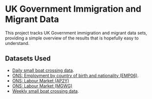 # UK Government Immigration and Migrant Data

This project tracks UK Government immigration and migrant data sets, providing a simple overview
of the results that is hopefully easy to understand.

## Datasets Used

  * [Daily small boat crossing data](https://www.gov.uk/government/statistical-data-sets/migrants-detected-crossing-the-english-channel-in-small-boats).
  * [ONS: Employment by country of birth and nationality (EMP06)](https://www.ons.gov.uk/employmentandlabourmarket/peopleinwork/employmentandemployeetypes/datasets/employmentbycountryofbirthandnationalityemp06).
  * [ONS: Labour Market (AP2Y)](https://www.ons.gov.uk/employmentandlabourmarket/peopleinwork/employmentandemployeetypes/timeseries/ap2y/unem)
  * [ONS: Labour Market (MGWG)](https://www.ons.gov.uk/employmentandlabourmarket/peopleinwork/employmentandemployeetypes/timeseries/mgwg/lms)
  * [Weekly small boat crossing data](https://www.gov.uk/government/statistics/migrants-detected-crossing-the-english-channel-in-small-boats-weekly-data).
